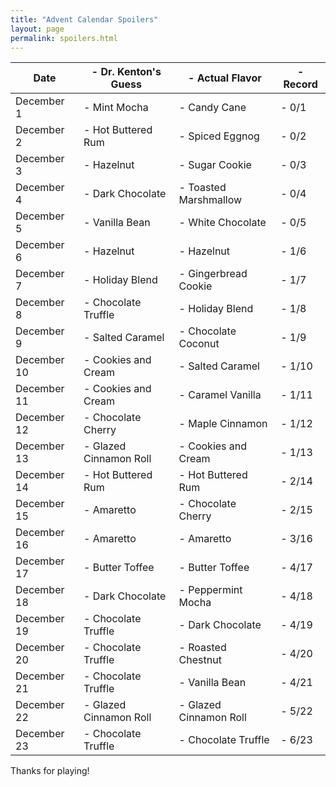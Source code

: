 ```yaml
---
title: "Advent Calendar Spoilers"
layout: page
permalink: spoilers.html
---
```


|Date |- Dr. Kenton's Guess |- Actual Flavor |- Record|
|---|---|---|---|
|December 1 |- Mint Mocha |- Candy Cane |- 0/1|
|December 2 |- Hot Buttered Rum |- Spiced Eggnog |- 0/2|
|December 3 |- Hazelnut |- Sugar Cookie |- 0/3|
|December 4 |- Dark Chocolate |- Toasted Marshmallow|- 0/4|
|December 5 |- Vanilla Bean |- White Chocolate |- 0/5|
|December 6 |- Hazelnut |- Hazelnut |- 1/6|
|December 7 |- Holiday Blend |- Gingerbread Cookie |- 1/7|
|December 8 |- Chocolate Truffle |- Holiday Blend|- 1/8|
|December 9 |- Salted Caramel |- Chocolate Coconut|- 1/9|
|December 10 |- Cookies and Cream |- Salted Caramel |- 1/10|
|December 11 |- Cookies and Cream |- Caramel Vanilla |- 1/11|
|December 12 |- Chocolate Cherry |- Maple Cinnamon |- 1/12|
|December 13 |- Glazed Cinnamon Roll |- Cookies and Cream |- 1/13 |
|December 14 |- Hot Buttered Rum |- Hot Buttered Rum |- 2/14 |
|December 15 |- Amaretto |- Chocolate Cherry |- 2/15|
|December 16 |- Amaretto |- Amaretto |- 3/16 |
|December 17 |- Butter Toffee |- Butter Toffee |- 4/17|
|December 18 |- Dark Chocolate |- Peppermint Mocha |- 4/18|
|December 19 |- Chocolate Truffle |- Dark Chocolate |- 4/19|
|December 20 |- Chocolate Truffle |- Roasted Chestnut |- 4/20|
|December 21 |- Chocolate Truffle |- Vanilla Bean |- 4/21|
|December 22 |- Glazed Cinnamon Roll |- Glazed Cinnamon Roll |- 5/22|
|December 23 |- Chocolate Truffle |- Chocolate Truffle |- 6/23 |



Thanks for playing!
